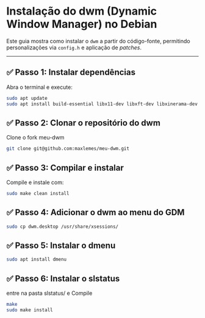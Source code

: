 # Instalação do dwm (Dynamic Window Manager) no Debian

Este guia mostra como instalar o `dwm` a partir do código-fonte, permitindo 
personalizações via `config.h` e aplicação de *patches*.

---
## ✅ Passo 1: Instalar dependências

Abra o terminal e execute:

```bash
sudo apt update
sudo apt install build-essential libx11-dev libxft-dev libxinerama-dev git
```

## ✅ Passo 2: Clonar o repositório do dwm

Clone o fork meu-dwm 

```bash
git clone git@github.com:maxlemes/meu-dwm.git 
```

## ✅ Passo 3: Compilar e instalar

Compile e instale com:

```bash
sudo make clean install
```

## ✅ Passo 4: Adicionar o dwm ao menu do GDM
```bash
sudo cp dwm.desktop /usr/share/xsessions/
```

## ✅ Passo 5: Instalar o dmenu
```bash
sudo apt install dmenu
```

## ✅ Passo 6: Instalar o slstatus
entre na pasta slstatus/ e Compile
```bash
make 
sudo make install
```
